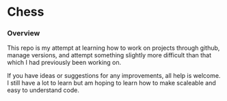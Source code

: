 # Chess

### Overview

This repo is my attempt at learning how to work on projects through github,
manage versions, and attempt something slightly more difficult than that
which I had previously been working on.

If you have ideas or suggestions for any improvements, all help is welcome.
I still have a lot to learn but am hoping to learn how to make scaleable
and easy to understand code.
